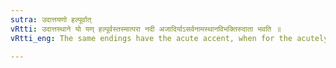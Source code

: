 ```yaml
---
sutra: उदात्तयणो हल्पूर्वात्
vRtti: उदात्तस्थाने यो यण् हल्पूर्वस्तस्मात्परा नदी अजादिर्याऽसर्वनामस्थानविभक्तिरुदाता भवति ॥
vRtti_eng: The same endings have the acute accent, when for the acutely accented final vowel of the stem, a semi-vowel is substituted, and which is preceded by a consonant.

---
```

